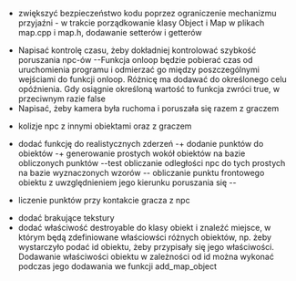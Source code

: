 - zwiększyć bezpieczeństwo kodu poprzez ograniczenie mechanizmu przyjaźni - w trakcie porządkowanie klasy Object i Map w plikach map.cpp i map.h, dodawanie setterów i getterów
+ Napisać kontrolę czasu, żeby dokładniej kontrolować szybkość poruszania npc-ów
--Funkcja onloop będzie pobierać czas od uruchomienia programu i odmierzać go między poszczególnymi wejściami do funkcji onloop. Różnicę ma dodawać do określonego celu opóźnienia. Gdy osiągnie określoną wartość
 to funkcja zwróci true, w przeciwnym razie false
+ Napisać, żeby kamera była ruchoma i poruszała się razem z graczem
- kolizje npc z innymi obiektami oraz z graczem

- dodać funkcję do realistycznych zderzeń
-+ dodanie punktów do obiektów
-+ generowanie prostych wokół obiektów na bazie obliczonych punktów
--test obliczanie odległości npc do tych prostych na bazie wyznaczonych wzorów
-- obliczanie punktu frontowego obiektu z uwzględnieniem jego kierunku poruszania się
--


- liczenie punktów przy kontakcie gracza z npc
+ dodać brakujące tekstury
+ dodać właściwość destroyable do klasy obiekt i znaleźć miejsce, w którym będą zdefiniowane właściowści różnych obiektów, np. żeby wystarczyło podać id obiektu, żeby przypisały się
 jego właściwości. Dodawanie właściwości obiektu w zależności od id można wykonać podczas jego dodawania we funkcji add_map_object

